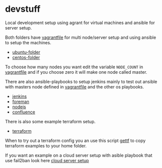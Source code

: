 # devstuff
Local development setup using agrant for virtual machines and ansible for server setup.

Both folders have [vagrantfile](ubuntu/Vagrant) for multi node/server setup and using ansible to setup the machines.
- [ubuntu-folder](ubuntu)
- [centos-folder](ubuntu)

To choose how many nodes you want edit the variable `NODE_COUNT` in [vagrantfile](ubuntu/Vagrant) and if you choose zero it will make one node called master.

There are also ansible-playbooks to setup jenkins mainly to test out ansible with masters node defined in [vagrantfile](ubuntu/Vagrant) and the other os playbooks.

- [jenkins](ansible/jenkins)
- [foreman](ansible/foreman)
- [nodejs](ansible/node-install.yml)
- [confluence](ansible/confluence)

There is also some example terraform setup.

- [terraform](terraform)

When to try out a terraform config you an use this script [gettf](gettf) to copy 
terraform examples to your home folder.


If you want an example on a cloud server setup with asible playbook that use
fail2ban look here [cloud server setup](https://github.com/habbis/cloud_server_setup)
